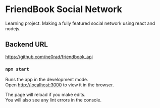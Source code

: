 # FriendBook Social Network

Learning project. Making a fully featured social network using react and nodejs.

## Backend URL

https://github.com/ne0rad/friendbook_api

### `npm start`

Runs the app in the development mode.\
Open [http://localhost:3000](http://localhost:3000) to view it in the browser.

The page will reload if you make edits.\
You will also see any lint errors in the console.
